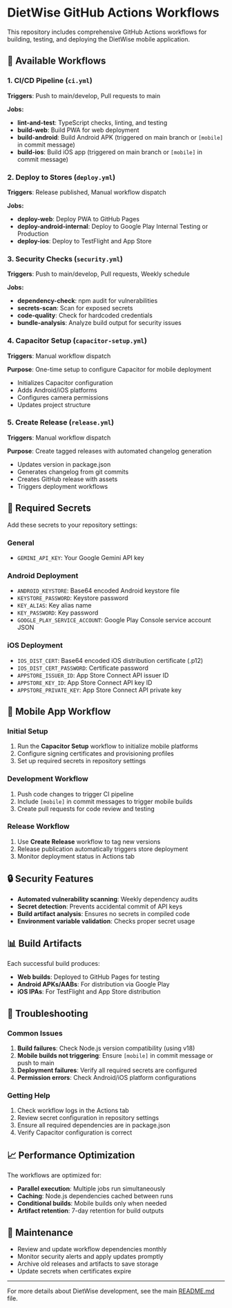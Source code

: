 # DietWise GitHub Actions Workflows

This repository includes comprehensive GitHub Actions workflows for building, testing, and deploying the DietWise mobile application.

## 🚀 Available Workflows

### 1. CI/CD Pipeline (`ci.yml`)
**Triggers**: Push to main/develop, Pull requests to main

**Jobs:**
- **lint-and-test**: TypeScript checks, linting, and testing
- **build-web**: Build PWA for web deployment
- **build-android**: Build Android APK (triggered on main branch or `[mobile]` in commit message)
- **build-ios**: Build iOS app (triggered on main branch or `[mobile]` in commit message)

### 2. Deploy to Stores (`deploy.yml`)
**Triggers**: Release published, Manual workflow dispatch

**Jobs:**
- **deploy-web**: Deploy PWA to GitHub Pages
- **deploy-android-internal**: Deploy to Google Play Internal Testing or Production
- **deploy-ios**: Deploy to TestFlight and App Store

### 3. Security Checks (`security.yml`)
**Triggers**: Push to main/develop, Pull requests, Weekly schedule

**Jobs:**
- **dependency-check**: npm audit for vulnerabilities
- **secrets-scan**: Scan for exposed secrets
- **code-quality**: Check for hardcoded credentials
- **bundle-analysis**: Analyze build output for security issues

### 4. Capacitor Setup (`capacitor-setup.yml`)
**Triggers**: Manual workflow dispatch

**Purpose**: One-time setup to configure Capacitor for mobile deployment
- Initializes Capacitor configuration
- Adds Android/iOS platforms
- Configures camera permissions
- Updates project structure

### 5. Create Release (`release.yml`)
**Triggers**: Manual workflow dispatch

**Purpose**: Create tagged releases with automated changelog generation
- Updates version in package.json
- Generates changelog from git commits
- Creates GitHub release with assets
- Triggers deployment workflows

## 🔧 Required Secrets

Add these secrets to your repository settings:

### General
- `GEMINI_API_KEY`: Your Google Gemini API key

### Android Deployment
- `ANDROID_KEYSTORE`: Base64 encoded Android keystore file
- `KEYSTORE_PASSWORD`: Keystore password
- `KEY_ALIAS`: Key alias name
- `KEY_PASSWORD`: Key password
- `GOOGLE_PLAY_SERVICE_ACCOUNT`: Google Play Console service account JSON

### iOS Deployment
- `IOS_DIST_CERT`: Base64 encoded iOS distribution certificate (.p12)
- `IOS_DIST_CERT_PASSWORD`: Certificate password
- `APPSTORE_ISSUER_ID`: App Store Connect API issuer ID
- `APPSTORE_KEY_ID`: App Store Connect API key ID
- `APPSTORE_PRIVATE_KEY`: App Store Connect API private key

## 📱 Mobile App Workflow

### Initial Setup
1. Run the **Capacitor Setup** workflow to initialize mobile platforms
2. Configure signing certificates and provisioning profiles
3. Set up required secrets in repository settings

### Development Workflow
1. Push code changes to trigger CI pipeline
2. Include `[mobile]` in commit messages to trigger mobile builds
3. Create pull requests for code review and testing

### Release Workflow
1. Use **Create Release** workflow to tag new versions
2. Release publication automatically triggers store deployment
3. Monitor deployment status in Actions tab

## 🔒 Security Features

- **Automated vulnerability scanning**: Weekly dependency audits
- **Secret detection**: Prevents accidental commit of API keys
- **Build artifact analysis**: Ensures no secrets in compiled code
- **Environment variable validation**: Checks proper secret usage

## 📊 Build Artifacts

Each successful build produces:
- **Web builds**: Deployed to GitHub Pages for testing
- **Android APKs/AABs**: For distribution via Google Play
- **iOS IPAs**: For TestFlight and App Store distribution

## 🚨 Troubleshooting

### Common Issues

1. **Build failures**: Check Node.js version compatibility (using v18)
2. **Mobile builds not triggering**: Ensure `[mobile]` in commit message or push to main
3. **Deployment failures**: Verify all required secrets are configured
4. **Permission errors**: Check Android/iOS platform configurations

### Getting Help

1. Check workflow logs in the Actions tab
2. Review secret configuration in repository settings
3. Ensure all required dependencies are in package.json
4. Verify Capacitor configuration is correct

## 📈 Performance Optimization

The workflows are optimized for:
- **Parallel execution**: Multiple jobs run simultaneously
- **Caching**: Node.js dependencies cached between runs
- **Conditional builds**: Mobile builds only when needed
- **Artifact retention**: 7-day retention for build outputs

## 🔄 Maintenance

- Review and update workflow dependencies monthly
- Monitor security alerts and apply updates promptly
- Archive old releases and artifacts to save storage
- Update secrets when certificates expire

---

For more details about DietWise development, see the main [README.md](../README.md) file.